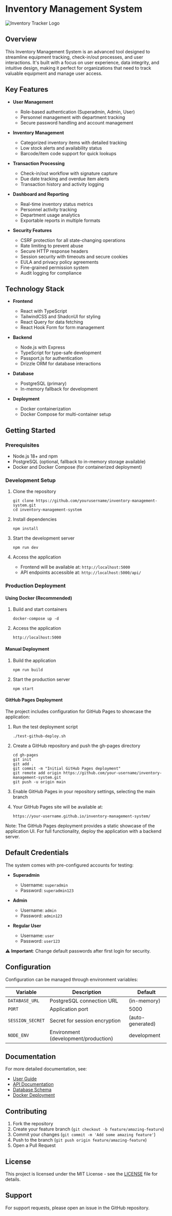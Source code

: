 # Inventory Management System

![Inventory Tracker Logo](client/src/assets/images/inventory-logo.svg)

## Overview

This Inventory Management System is an advanced tool designed to streamline equipment tracking, check-in/out processes, and user interactions. It's built with a focus on user experience, data integrity, and intuitive design, making it perfect for organizations that need to track valuable equipment and manage user access.

## Key Features

- **User Management**
  - Role-based authentication (Superadmin, Admin, User)
  - Personnel management with department tracking
  - Secure password handling and account management

- **Inventory Management**
  - Categorized inventory items with detailed tracking
  - Low stock alerts and availability status
  - Barcode/item code support for quick lookups

- **Transaction Processing**
  - Check-in/out workflow with signature capture
  - Due date tracking and overdue item alerts
  - Transaction history and activity logging

- **Dashboard and Reporting**
  - Real-time inventory status metrics
  - Personnel activity tracking
  - Department usage analytics
  - Exportable reports in multiple formats

- **Security Features**
  - CSRF protection for all state-changing operations
  - Rate limiting to prevent abuse
  - Secure HTTP response headers
  - Session security with timeouts and secure cookies
  - EULA and privacy policy agreements
  - Fine-grained permission system
  - Audit logging for compliance

## Technology Stack

- **Frontend**
  - React with TypeScript
  - TailwindCSS and ShadcnUI for styling
  - React Query for data fetching
  - React Hook Form for form management

- **Backend**
  - Node.js with Express
  - TypeScript for type-safe development
  - Passport.js for authentication
  - Drizzle ORM for database interactions

- **Database**
  - PostgreSQL (primary)
  - In-memory fallback for development

- **Deployment**
  - Docker containerization
  - Docker Compose for multi-container setup

## Getting Started

### Prerequisites

- Node.js 18+ and npm
- PostgreSQL (optional, fallback to in-memory storage available)
- Docker and Docker Compose (for containerized deployment)

### Development Setup

1. Clone the repository
   ```
   git clone https://github.com/yourusername/inventory-management-system.git
   cd inventory-management-system
   ```

2. Install dependencies
   ```
   npm install
   ```

3. Start the development server
   ```
   npm run dev
   ```

4. Access the application
   - Frontend will be available at: `http://localhost:5000`
   - API endpoints accessible at: `http://localhost:5000/api/`

### Production Deployment

#### Using Docker (Recommended)

1. Build and start containers
   ```
   docker-compose up -d
   ```

2. Access the application
   ```
   http://localhost:5000
   ```

#### Manual Deployment

1. Build the application
   ```
   npm run build
   ```

2. Start the production server
   ```
   npm start
   ```

#### GitHub Pages Deployment

The project includes configuration for GitHub Pages to showcase the application:

1. Run the test deployment script
   ```
   ./test-github-deploy.sh
   ```

2. Create a GitHub repository and push the gh-pages directory
   ```
   cd gh-pages
   git init
   git add .
   git commit -m "Initial GitHub Pages deployment"
   git remote add origin https://github.com/your-username/inventory-management-system.git
   git push -u origin main
   ```

3. Enable GitHub Pages in your repository settings, selecting the main branch

4. Your GitHub Pages site will be available at:
   ```
   https://your-username.github.io/inventory-management-system/
   ```

Note: The GitHub Pages deployment provides a static showcase of the application UI. For full functionality, deploy the application with a backend server.

## Default Credentials

The system comes with pre-configured accounts for testing:

- **Superadmin**
  - Username: `superadmin`
  - Password: `superadmin123`

- **Admin**
  - Username: `admin`
  - Password: `admin123`

- **Regular User**
  - Username: `user`
  - Password: `user123`

⚠️ **Important**: Change default passwords after first login for security.

## Configuration

Configuration can be managed through environment variables:

| Variable | Description | Default |
|----------|-------------|---------|
| `DATABASE_URL` | PostgreSQL connection URL | (in-memory) |
| `PORT` | Application port | 5000 |
| `SESSION_SECRET` | Secret for session encryption | (auto-generated) |
| `NODE_ENV` | Environment (development/production) | development |

## Documentation

For more detailed documentation, see:

- [User Guide](docs/USER_GUIDE.md)
- [API Documentation](docs/API.md)
- [Database Schema](docs/DATABASE.md)
- [Docker Deployment](docs/DOCKER.md)

## Contributing

1. Fork the repository
2. Create your feature branch (`git checkout -b feature/amazing-feature`)
3. Commit your changes (`git commit -m 'Add some amazing feature'`)
4. Push to the branch (`git push origin feature/amazing-feature`)
5. Open a Pull Request

## License

This project is licensed under the MIT License - see the [LICENSE](LICENSE) file for details.

## Support

For support requests, please open an issue in the GitHub repository.